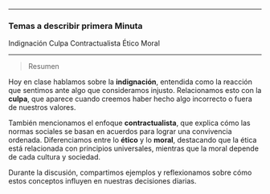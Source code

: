 
---
### Temas a describir primera Minuta

Indignación
Culpa
Contractualista
Ético
Moral

---

> Resumen

Hoy en clase hablamos sobre la **indignación**, entendida como la reacción que sentimos ante algo que consideramos injusto. Relacionamos esto con la **culpa**, que aparece cuando creemos haber hecho algo incorrecto o fuera de nuestros valores.

También mencionamos el enfoque **contractualista**, que explica cómo las normas sociales se basan en acuerdos para lograr una convivencia ordenada. Diferenciamos entre lo **ético** y lo **moral**, destacando que la ética está relacionada con principios universales, mientras que la moral depende de cada cultura y sociedad.

Durante la discusión, compartimos ejemplos y reflexionamos sobre cómo estos conceptos influyen en nuestras decisiones diarias.

